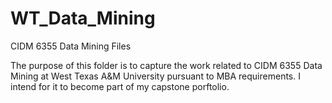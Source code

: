 # WT_Data_Mining
CIDM 6355 Data Mining Files


The purpose of this folder is to capture the work related to CIDM 6355 Data Mining at West Texas A&M University pursuant to MBA requirements. I intend for it to become part of my capstone porftolio. 
